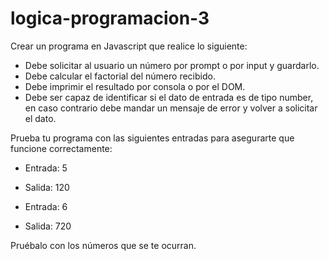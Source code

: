 # logica-programacion-3
Crear un programa en Javascript que realice lo siguiente:

* Debe solicitar al usuario un número por prompt o por input y guardarlo.
* Debe calcular el factorial del número recibido.
* Debe imprimir el resultado por consola o por el DOM.
* Debe ser capaz de identificar si el dato de entrada es de tipo number, en caso contrario debe mandar un mensaje de error y volver a solicitar el dato.

Prueba tu programa con las siguientes entradas para asegurarte que funcione correctamente:
* Entrada: 
5
* Salida:
120

* Entrada: 
6
* Salida: 
720

Pruébalo con los números que se te ocurran.
